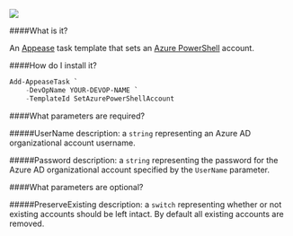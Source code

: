 ![](https://ci.appveyor.com/api/projects/status/nqh91ie30wnvgciy?svg=true)

####What is it?

An [Appease](http://appease.io) task template that sets an [Azure PowerShell](https://github.com/Azure/azure-powershell) account.

####How do I install it?

```PowerShell
Add-AppeaseTask `
    -DevOpName YOUR-DEVOP-NAME `
    -TemplateId SetAzurePowerShellAccount
```

####What parameters are required?

#####UserName
description: a `string` representing an Azure AD organizational account username.

#####Password
description: a `string` representing the password for the Azure AD organizational account specified by the `UserName` parameter.

####What parameters are optional?

#####PreserveExisting
description: a `switch` representing whether or not existing accounts should be left intact. By default all existing accounts are removed.
